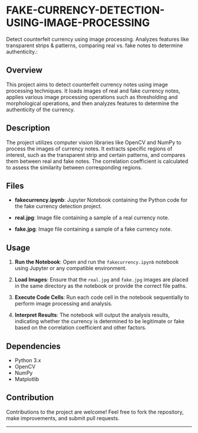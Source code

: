 # FAKE-CURRENCY-DETECTION-USING-IMAGE-PROCESSING
Detect counterfeit currency using image processing. Analyzes features like transparent strips &amp; patterns, comparing real vs. fake notes to determine authenticity.:

## Overview

This project aims to detect counterfeit currency notes using image processing techniques. It loads images of real and fake currency notes, applies various image processing operations such as thresholding and morphological operations, and then analyzes features to determine the authenticity of the currency.

## Description

The project utilizes computer vision libraries like OpenCV and NumPy to process the images of currency notes. It extracts specific regions of interest, such as the transparent strip and certain patterns, and compares them between real and fake notes. The correlation coefficient is calculated to assess the similarity between corresponding regions.

## Files

- **fakecurrency.ipynb**: Jupyter Notebook containing the Python code for the fake currency detection project.

- **real.jpg**: Image file containing a sample of a real currency note.

- **fake.jpg**: Image file containing a sample of a fake currency note.

## Usage

1. **Run the Notebook**: Open and run the `fakecurrency.ipynb` notebook using Jupyter or any compatible environment.

2. **Load Images**: Ensure that the `real.jpg` and `fake.jpg` images are placed in the same directory as the notebook or provide the correct file paths.

3. **Execute Code Cells**: Run each code cell in the notebook sequentially to perform image processing and analysis.

4. **Interpret Results**: The notebook will output the analysis results, indicating whether the currency is determined to be legitimate or fake based on the correlation coefficient and other factors.

## Dependencies

- Python 3.x
- OpenCV
- NumPy
- Matplotlib

## Contribution

Contributions to the project are welcome! Feel free to fork the repository, make improvements, and submit pull requests.

---
